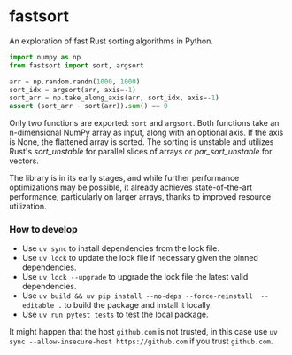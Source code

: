 # fastsort

An exploration of fast Rust sorting algorithms in Python.

```py
import numpy as np
from fastsort import sort, argsort

arr = np.random.randn(1000, 1000)
sort_idx = argsort(arr, axis=-1)
sort_arr = np.take_along_axis(arr, sort_idx, axis=-1)
assert (sort_arr - sort(arr)).sum() == 0
```

Only two functions are exported: ``sort`` and ``argsort``. Both functions take an n-dimensional NumPy array as input, along with an optional axis. If the axis is None, the flattened array is sorted. The sorting is unstable and utilizes Rust's *sort_unstable* for parallel slices of arrays or *par_sort_unstable* for vectors.

The library is in its early stages, and while further performance optimizations may be possible, it already achieves state-of-the-art performance, particularly on larger arrays, thanks to improved resource utilization.

### How to develop

- Use ``uv sync`` to install dependencies from the lock file.
- Use ``uv lock`` to update the lock file if necessary given the pinned dependencies.
- Use ``uv lock --upgrade`` to upgrade the lock file the latest valid dependencies.
- Use ``uv build && uv pip install --no-deps --force-reinstall  --editable .`` to build the package and install it locally.
- Use ``uv run pytest tests`` to test the local package.

It might happen that the host ``github.com`` is not trusted, in this case use ``uv sync --allow-insecure-host https://github.com`` if you trust ``github.com``.
